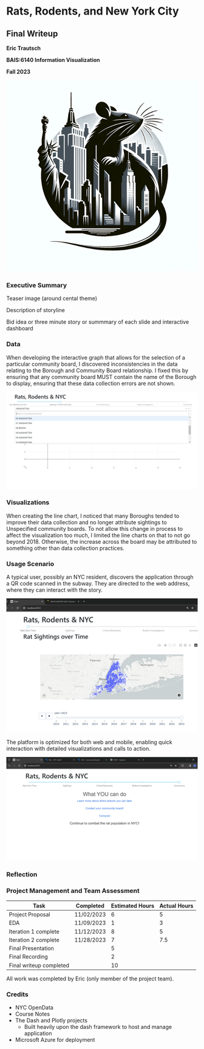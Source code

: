 # Rats, Rodents, and New York City

## Final Writeup

**Eric Trautsch**

**BAIS:6140 Information Visualization**

**Fall 2023**

![Project Logo](assets/ratlogo.png)

### Executive Summary

Teaser image (around cental theme)

Description of storyline

Bid idea or three minute story or summmary of each slide and interactive dashboard

### Data

When developing the interactive graph that allows for the selection of a particular community board, I discovered inconsistencies in the data relating to the Borough and Community Board relationship. I fixed this by ensuring that any community board MUST contain the name of the Borough to display, ensuring that these data collection errors are not shown.

![Data Cleaning For Borough Relationships](assets/DataCleaningIssue.png)

### Visualizations

When creating the line chart, I noticed that many Boroughs tended to improve their data collection and no longer attribute sightings to Unspecified community boards. To not allow this change in process to affect the visualization too much, I limited the line charts on that to not go beyond 2018. Otherwise, the increase across the board may be attributed to something other than data collection practices.

### Usage Scenario

A typical user, possibly an NYC resident, discovers the application through a QR code scanned in the subway. They are directed to the web address, where they can interact with the story.

![Rat Sightings Over Time Animation](assets/AnimationOfHistoricalSightingsOverTime.png)

The platform is optimized for both web and mobile, enabling quick interaction with detailed visualizations and calls to action.

![Call to Action](assets/CalltoAction.png)

### Reflection


### Project Management and Team Assessment

| **Task**                | **Completed** | **Estimated Hours** | **Actual Hours** |
| ----------------------- | ------------- | ------------------- | ---------------- |
| Project Proposal        | 11/02/2023    | 6                   | 5                |
| EDA                     | 11/09/2023    | 1                   | 3                |
| Iteration 1 complete    | 11/12/2023    | 8                   | 5                |
| Iteration 2 complete    | 11/28/2023    | 7                   | 7.5              |
| Final Presentation      |               | 5                   |                  |
| Final Recording         |               | 2                   |                  |
| Final writeup completed |               | 10                  |                  |

All work was completed by Eric (only member of the project team).

### Credits

- NYC OpenData
- Course Notes
- The Dash and Plotly projects
  - Built heavily upon the dash framework to host and manage application
- Microsoft Azure for deployment
